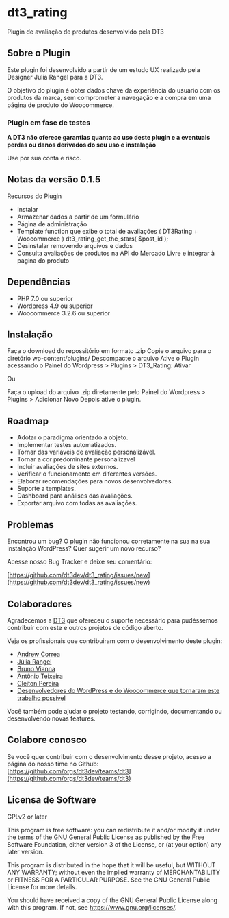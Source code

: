 # dt3_rating #

Plugin de avaliação de produtos desenvolvido pela DT3

## Sobre o Plugin ##

Este plugin foi desenvolvido a partir de um estudo UX realizado pela Designer Julia Rangel para a DT3.

O objetivo do plugin é obter dados chave da experiência do usuário com os produtos da marca, sem comprometer a navegação e a compra em uma página de produto do Woocommerce.

### Plugin em fase de testes ###

**A DT3 não oferece garantias quanto ao uso deste plugin e a eventuais perdas ou danos derivados do seu uso e instalação**

Use por sua conta e risco.

## Notas da versão 0.1.5 ##

Recursos do Plugin

* Instalar
* Armazenar dados a partir de um formulário
* Página de administração
* Template function que exibe o total de avaliações ( DT3Rating + Woocommerce )  dt3_rating_get_the_stars( $post_id );
* Desinstalar removendo arquivos e dados
* Consulta avaliações de produtos na API do Mercado Livre e integrar à página do produto

## Dependências ##

* PHP 7.0 ou superior
* Wordpress 4.9 ou superior
* Woocommerce 3.2.6 ou superior

## Instalação ##

Faça o download do repossitório em formato .zip
Copie o arquivo para o diretório wp-content/plugins/
Descompacte o arquivo
Ative o Plugin acessando o Painel do Wordpress > Plugins > DT3_Rating: Ativar

Ou

Faça o upload do arquivo .zip diretamente pelo Painel do Wordpress > Plugins > Adicionar Novo
Depois ative o plugin.

## Roadmap ##

* Adotar o paradigma orientado a objeto.
* Implementar testes automatizados.
* Tornar das variáveis de avaliação personalizável.
* Tornar a cor predominante  personalizavel
* Incluir avaliações de sites externos.
* Verificar o funcionamento em diferentes versões.
* Elaborar recomendações para novos desenvolvedores.
* Suporte a templates.
* Dashboard para análises das avaliações.
* Exportar arquivo com todas as avaliações.

## Problemas ##

Encontrou um bug? O plugin não funcionou corretamente na sua na sua instalação WordPress? Quer sugerir um novo recurso?

Acesse nosso Bug Tracker e deixe seu comentário:

[https://github.com/dt3dev/dt3_rating/issues/new](https://github.com/dt3dev/dt3_rating/issues/new)


## Colaboradores ##

Agradecemos a [DT3](https://www.dt3.com.br) que ofereceu o suporte necessário para pudéssemos contribuir com este e outros projetos de código aberto.

Veja os profissionais que contribuiram com o desenvolvimento deste  plugin:

* [Andrew Correa](#)
* [Júlia Rangel](https://www.behance.net/rangeljulia)
* [Bruno Vianna](https://github.com/luizbweb)
* [Antônio Teixeira](#)
* [Cleiton Pereira](https://github.com/cleitonper)
* [Desenvolvedores do WordPress e do Woocommerce que tornaram este  trabalho possível](https://br.wordpress.org/)

Você também pode ajudar o projeto testando, corrigindo, documentando ou desenvolvendo novas features.

## Colabore conosco ##

Se você quer contribuir com o desenvolvimento desse projeto, acesso a página do nosso time no Github:
[https://github.com/orgs/dt3dev/teams/dt3](https://github.com/orgs/dt3dev/teams/dt3)


## Licensa de Software ##

GPLv2 or later

This program is free software: you can redistribute it and/or modify
it under the terms of the GNU General Public License as published by
the Free Software Foundation, either version 3 of the License, or
(at your option) any later version.

This program is distributed in the hope that it will be useful,
but WITHOUT ANY WARRANTY; without even the implied warranty of
MERCHANTABILITY or FITNESS FOR A PARTICULAR PURPOSE.  See the
GNU General Public License for more details.

You should have received a copy of the GNU General Public License
along with this program.  If not, see <https://www.gnu.org/licenses/>.


